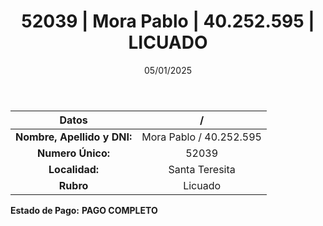 ﻿---
title: 52039 | Mora Pablo | 40.252.595 | LICUADO
date: 05/01/2025
draft: false
tags: ['santa-teresita', 'titular', 'licuado']
---

|          **Datos**          |  /  |
|:---------------------------:|:---:|
| **Nombre, Apellido y DNI:** | Mora Pablo / 40.252.595 |
|      **Numero Único:**      | 52039 |
|        **Localidad:**       | Santa Teresita |
|          **Rubro**          | Licuado |

**Estado de Pago:** **PAGO COMPLETO**
